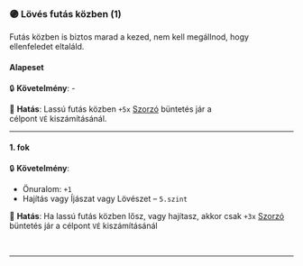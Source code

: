 ### 🟣 Lövés futás közben (1)

Futás közben is biztos marad a kezed, nem kell megállnod, hogy ellenfeledet eltaláld.
#### Alapeset

🔒 **Követelmény**: -

🌟 **Hatás**: Lassú futás közben `+5x` [Szorzó](../072_tavharc_ve.md#%EF%B8%8F-szorz%C3%B3) büntetés jár a célpont `VÉ` kiszámításánál.

---
#### 1. fok

🔒 **Követelmény**:
- Önuralom: `+1`  
- Hajítás vagy Íjászat vagy Lövészet – `5.szint`

🌟 **Hatás**: Ha lassú futás közben lősz, vagy hajítasz, akkor csak `+3x` [Szorzó](../072_tavharc_ve.md#%EF%B8%8F-szorz%C3%B3) büntetés jár a célpont `VÉ` kiszámításánál

<br />

---
